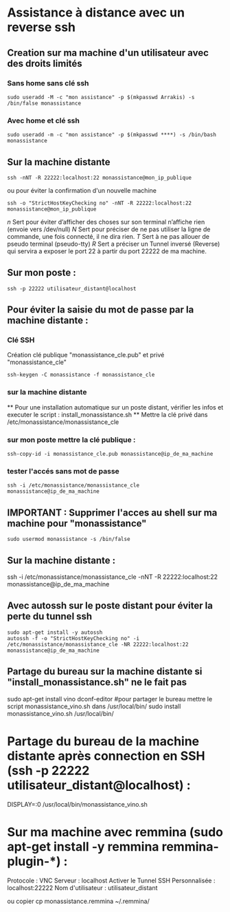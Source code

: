 # Assistance à distance avec un reverse ssh 

## Creation sur ma machine d'un utilisateur avec des droits limités

### Sans home sans clé ssh
	sudo useradd -M -c "mon assistance" -p $(mkpasswd Arrakis) -s /bin/false monassistance

### Avec home et clé ssh	
	sudo useradd -m -c "mon assistance" -p $(mkpasswd ****) -s /bin/bash monassistance

## Sur la machine distante
	ssh -nNT -R 22222:localhost:22 monassistance@mon_ip_publique
	
ou pour éviter la confirmation d'un nouvelle machine

	ssh -o "StrictHostKeyChecking no" -nNT -R 22222:localhost:22 monassistance@mon_ip_publique

*n* Sert pour éviter d’afficher des choses sur son terminal n’affiche rien (envoie vers /dev/null)
*N*  Sert pour préciser de ne pas utiliser la ligne de commande,   une fois connecté, il ne dira rien.
*T* Sert à ne pas allouer de pseudo terminal (pseudo-tty)
*R* Sert a préciser un Tunnel inversé (Reverse) qui servira a exposer le port 22 à partir du port 22222 de ma machine.


## Sur mon poste :
	ssh -p 22222 utilisateur_distant@localhost

## Pour éviter la saisie du mot de passe par la machine distante :

### Clé SSH
Création clé publique "monassistance_cle.pub" et privé "monassistance_cle"

	ssh-keygen -C monassistance -f monassistance_cle

### sur la machine distante

**
Pour une installation automatique sur un poste distant, vérifier les infos et executer le script : install_monassistance.sh
**
Mettre la clé privé dans /etc/monassistance/monassistance_cle

### sur mon poste mettre la clé publique :

	ssh-copy-id -i monassistance_cle.pub monassistance@ip_de_ma_machine

### tester l'accés sans mot de passe
	ssh -i /etc/monassistance/monassistance_cle monassistance@ip_de_ma_machine

## IMPORTANT : Supprimer l'acces au shell sur ma machine pour "monassistance"

	sudo usermod monassistance -s /bin/false

## Sur la machine distante :
ssh -i /etc/monassistance/monassistance_cle -nNT -R 22222:localhost:22 monassistance@ip_de_ma_machine

## Avec autossh sur le poste distant pour éviter la perte du tunnel ssh

	sudo apt-get install -y autossh
	autossh -f -o "StrictHostKeyChecking no" -i /etc/monassistance/monassistance_cle -NR 22222:localhost:22 monassistance@ip_de_ma_machine


## Partage du bureau sur la machine distante si "install_monassistance.sh" ne le fait pas
sudo apt-get install vino dconf-editor
#pour partager le bureau mettre le script monassistance_vino.sh dans /usr/local/bin/
sudo install monassistance_vino.sh /usr/local/bin/
# Partage du bureau de la machine distante après connection en SSH (ssh -p 22222 utilisateur_distant@localhost) :
DISPLAY=:0 /usr/local/bin/monassistance_vino.sh
# Sur ma machine avec remmina (sudo apt-get install -y remmina remmina-plugin-*) :
Protocole : VNC
Serveur : localhost
Activer le Tunnel SSH
Personnalisée : localhost:22222
Nom d'utilisateur : utilisateur_distant

ou copier
cp monassistance.remmina ~/.remmina/

